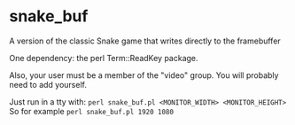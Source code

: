 # snake_buf
A version of the classic Snake game that writes directly to the framebuffer

One dependency: the perl Term::ReadKey package.

Also, your user must be a member of the "video" group. You will probably need to add yourself.

Just run in a tty with:
`perl snake_buf.pl <MONITOR_WIDTH> <MONITOR_HEIGHT>`
So for example
`perl snake_buf.pl 1920 1080`
